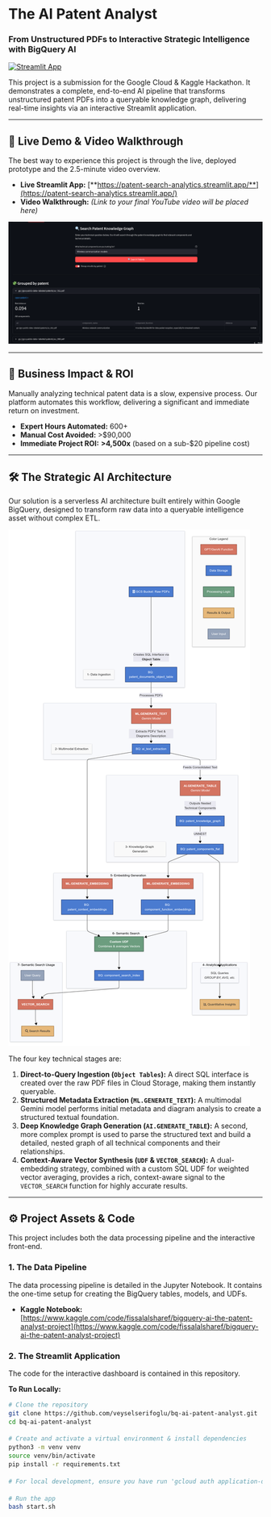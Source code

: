 # The AI Patent Analyst
### From Unstructured PDFs to Interactive Strategic Intelligence with BigQuery AI

[![Streamlit App](https://static.streamlit.io/badges/streamlit_badge_black_white.svg)](https://patent-search-analytics.streamlit.app/)

This project is a submission for the Google Cloud & Kaggle Hackathon. It demonstrates a complete, end-to-end AI pipeline that transforms unstructured patent PDFs into a queryable knowledge graph, delivering real-time insights via an interactive Streamlit application.

---

## 🚀 Live Demo & Video Walkthrough

The best way to experience this project is through the live, deployed prototype and the 2.5-minute video overview.

-   **Live Streamlit App:** [**https://patent-search-analytics.streamlit.app/**](https://patent-search-analytics.streamlit.app/)
-   **Video Walkthrough:** *(Link to your final YouTube video will be placed here)*

![Semantic Search Demo](https://raw.githubusercontent.com/veyselserifoglu/bq-ai-patent-analyst/refs/heads/main/doc/search_engine.png)

---

## 🎯 Business Impact & ROI

Manually analyzing technical patent data is a slow, expensive process. Our platform automates this workflow, delivering a significant and immediate return on investment.

-   **Expert Hours Automated:** 600+
-   **Manual Cost Avoided:** >$90,000
-   **Immediate Project ROI:** **>4,500x** (based on a sub-$20 pipeline cost)

---

## 🛠️ The Strategic AI Architecture

Our solution is a serverless AI architecture built entirely within Google BigQuery, designed to transform raw data into a queryable intelligence asset without complex ETL.

![Architecture Diagram](https://raw.githubusercontent.com/veyselserifoglu/bq-ai-patent-analyst/main/doc/Patent%20Analysis%20Pipeline%20Architecture%20-%20PNG.png)

The four key technical stages are:

1.  **Direct-to-Query Ingestion (`Object Tables`):** A direct SQL interface is created over the raw PDF files in Cloud Storage, making them instantly queryable.
2.  **Structured Metadata Extraction (`ML.GENERATE_TEXT`):** A multimodal Gemini model performs initial metadata and diagram analysis to create a structured textual foundation.
3.  **Deep Knowledge Graph Generation (`AI.GENERATE_TABLE`):** A second, more complex prompt is used to parse the structured text and build a detailed, nested graph of all technical components and their relationships.
4.  **Context-Aware Vector Synthesis (`UDF` & `VECTOR_SEARCH`):** A dual-embedding strategy, combined with a custom SQL UDF for weighted vector averaging, provides a rich, context-aware signal to the `VECTOR_SEARCH` function for highly accurate results.

---

## ⚙️ Project Assets & Code

This project includes both the data processing pipeline and the interactive front-end.

### 1. The Data Pipeline
The data processing pipeline is detailed in the Jupyter Notebook. It contains the one-time setup for creating the BigQuery tables, models, and UDFs.

-   **Kaggle Notebook:** [https://www.kaggle.com/code/fissalalsharef/bigquery-ai-the-patent-analyst-project](https://www.kaggle.com/code/fissalalsharef/bigquery-ai-the-patent-analyst-project)

### 2. The Streamlit Application
The code for the interactive dashboard is contained in this repository.

**To Run Locally:**
```bash
# Clone the repository
git clone https://github.com/veyselserifoglu/bq-ai-patent-analyst.git
cd bq-ai-patent-analyst

# Create and activate a virtual environment & install dependencies
python3 -m venv venv
source venv/bin/activate
pip install -r requirements.txt

# For local development, ensure you have run 'gcloud auth application-default login'

# Run the app
bash start.sh
